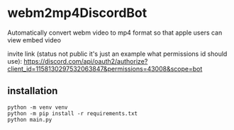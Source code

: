 # webm2mp4DiscordBot
Automatically convert webm video to mp4 format so that apple users can view embed video

invite link (status not public it's just an example what permissions id should use):
https://discord.com/api/oauth2/authorize?client_id=1158130297532063847&permissions=43008&scope=bot
## installation
```
python -m venv venv
python -m pip install -r requirements.txt
python main.py
```
